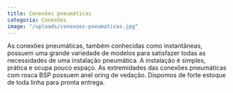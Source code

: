 ```yaml
---
title: Conexões pneumáticas
categoria: Conexões
image: "/uploads/conexoes-pneumaticas.jpg"
---
```


As conexões pneumáticas, também conhecidas como instantâneas, possuem uma grande variedade de modelos para satisfazer todas as necessidades de uma instalação pneumática. A instalação é simples, prática e ocupa pouco espaço. As extremidades das conexões pneumáticas com rosca BSP possuem anel oring de vedação. Dispomos de forte estoque de toda linha para pronta entrega.

